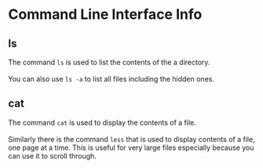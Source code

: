 # Command Line Interface Info

## ls
The command `ls` is used to list the contents of the a directory.<br><br>
You can also use `ls -a` to list all files including the hidden ones.

## cat
The command `cat` is used to display the contents of a file.<br><br>
Similarly there is the command `less` that is used to display contents of a file, one page at a time. This is useful for very large files especially because you can use it to scroll through.
